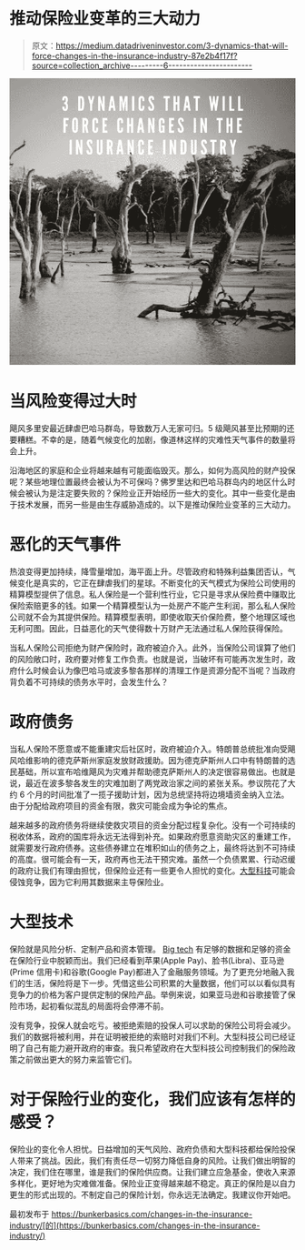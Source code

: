 # 推动保险业变革的三大动力

> 原文：<https://medium.datadriveninvestor.com/3-dynamics-that-will-force-changes-in-the-insurance-industry-87e2b4f17f?source=collection_archive---------6----------------------->

![](img/5d734f361b15aefd318d2da77a42e517.png)

# 当风险变得过大时

飓风多里安最近肆虐巴哈马群岛，导致数万人无家可归。5 级飓风甚至比预期的还要糟糕。不幸的是，随着气候变化的加剧，像道林这样的灾难性天气事件的数量将会上升。

沿海地区的家庭和企业将越来越有可能面临毁灭。那么，如何为高风险的财产投保呢？某些地理位置最终会被认为不可保吗？佛罗里达和巴哈马群岛内的地区什么时候会被认为是注定要失败的？保险业正开始经历一些大的变化。其中一些变化是由于技术发展，而另一些是由生存威胁造成的。以下是推动保险业变革的三大动力。

# 恶化的天气事件

热浪变得更加持续，降雪量增加，海平面上升。尽管政府和特殊利益集团否认，气候变化是真实的，它正在肆虐我们的星球。不断变化的天气模式为保险公司使用的精算模型提供了信息。私人保险是一个营利性行业，它只是寻求从保险费中赚取比保险索赔更多的钱。如果一个精算模型认为一处房产不能产生利润，那么私人保险公司就不会为其提供保险。精算模型表明，即使收取天价保险费，整个地理区域也无利可图。因此，日益恶化的天气使得数十万财产无法通过私人保险获得保险。

当私人保险公司拒绝为财产保险时，政府被迫介入。此外，当保险公司误算了他们的风险敞口时，政府要对修复工作负责。也就是说，当破坏有可能再次发生时，政府什么时候会认为像巴哈马或波多黎各那样的清理工作是资源分配不当呢？当政府背负着不可持续的债务水平时，会发生什么？

# 政府债务

当私人保险不愿意或不能重建灾后社区时，政府被迫介入。特朗普总统批准向受飓风哈维影响的德克萨斯州家庭发放财政援助。因为德克萨斯州人口中有特朗普的选民基础，所以宣布哈维飓风为灾难并帮助德克萨斯州人的决定很容易做出。也就是说，最近在波多黎各发生的灾难加剧了两党政治家之间的紧张关系。参议院花了大约 6 个月的时间批准了一揽子援助计划，因为总统坚持将边境墙资金纳入立法。由于分配给政府项目的资金有限，救灾可能会成为争论的焦点。

越来越多的政府债务将继续使救灾项目的资金分配过程复杂化。没有一个可持续的税收体系，政府的国库将永远无法得到补充。如果政府愿意资助灾区的重建工作，就需要发行政府债券。这些债券建立在堆积如山的债务之上，最终将达到不可持续的高度。很可能会有一天，政府再也无法干预灾难。虽然一个负债累累、行动迟缓的政府让我们有理由担忧，但保险业还有一些更令人担忧的变化。[大型科技](https://bunkerbasics.com/big-tech-and-government/)可能会侵蚀竞争，因为它利用其数据来主导保险业。

# 大型技术

保险就是风险分析、定制产品和资本管理。 [Big tech](https://bunkerbasics.com/technology-companies/) 有足够的数据和足够的资金在保险行业中脱颖而出。我们已经看到苹果(Apple Pay)、脸书(Libra)、亚马逊(Prime 信用卡)和谷歌(Google Pay)都进入了金融服务领域。为了更充分地融入我们的生活，保险将是下一步。凭借这些公司积累的大量数据，他们可以以看似具有竞争力的价格为客户提供定制的保险产品。举例来说，如果亚马逊和谷歌接管了保险市场，起初看似混乱的局面将会停滞不前。

没有竞争，投保人就会吃亏。被拒绝索赔的投保人可以求助的保险公司将会减少。我们的数据将被利用，并在证明被拒绝的索赔时对我们不利。大型科技公司已经证明了自己有能力避开政府的审查。我只希望政府在大型科技公司控制我们的保险政策之前做出更大的努力来监管它们。

# 对于保险行业的变化，我们应该有怎样的感受？

保险业的变化令人担忧。日益增加的天气风险、政府负债和大型科技都给保险投保人带来了挑战。因此，我们有责任尽一切努力降低自身的风险。让我们做出明智的决定，我们住在哪里，谁是我们的保险供应商。让我们建立应急基金，使收入来源多样化，更好地为灾难做准备。保险业正变得越来越不稳定。真正的保险是以自力更生的形式出现的。不制定自己的保险计划，你永远无法确定。我建议你开始吧。

最初发布于 https://bunkerbasics.com/changes-in-the-insurance-industry/[的](https://bunkerbasics.com/changes-in-the-insurance-industry/)